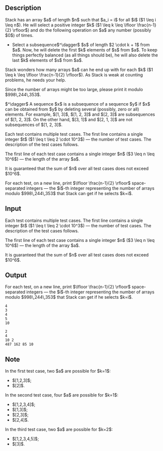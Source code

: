 ## Description

<div><p>Stack has an array $a$ of length $n$ such that $a_i = i$ for all $i$ ($1 \leq i \leq n$). He will select a positive integer $k$ ($1 \leq k \leq \lfloor \frac{n-1}{2} \rfloor$) and do the following operation on $a$ any number (possibly $0$) of times.</p><ul> <li> Select a subsequence$^\dagger$ $s$ of length $2 \cdot k + 1$ from $a$. Now, he will delete the first $k$ elements of $s$ from $a$. To keep things perfectly balanced (as all things should be), he will also delete the last $k$ elements of $s$ from $a$. </li></ul><p>Stack wonders how many arrays $a$ can he end up with for each $k$ ($1 \leq k \leq \lfloor \frac{n-1}{2} \rfloor$). As Stack is weak at counting problems, he needs your help. </p><p>Since the number of arrays might be too large, please print it modulo $998\,244\,353$.</p><p>$^\dagger$ A sequence $x$ is a subsequence of a sequence $y$ if $x$ can be obtained from $y$ by deleting several (possibly, zero or all) elements. For example, $[1, 3]$, $[1, 2, 3]$ and $[2, 3]$ are subsequences of $[1, 2, 3]$. On the other hand, $[3, 1]$ and $[2, 1, 3]$ are not subsequences of $[1, 2, 3]$.</p></div><div class="input-specification"><p>Each test contains multiple test cases. The first line contains a single integer $t$ ($1 \leq t \leq 2 \cdot 10^3$)&nbsp;— the number of test cases. The description of the test cases follows.</p><p>The first line of each test case contains a single integer $n$ ($3 \leq n \leq 10^6$)&nbsp;— the length of the array $a$.</p><p>It is guaranteed that the sum of $n$ over all test cases does not exceed $10^6$.</p></div><div class="output-specification"><p>For each test, on a new line, print $\lfloor \frac{n-1}{2} \rfloor$ space-separated integers&nbsp;— the $i$-th integer representing the number of arrays modulo $998\,244\,353$ that Stack can get if he selects $k=i$.</p></div>

## Input

<p>Each test contains multiple test cases. The first line contains a single integer $t$ ($1 \leq t \leq 2 \cdot 10^3$)&nbsp;— the number of test cases. The description of the test cases follows.</p><p>The first line of each test case contains a single integer $n$ ($3 \leq n \leq 10^6$)&nbsp;— the length of the array $a$.</p><p>It is guaranteed that the sum of $n$ over all test cases does not exceed $10^6$.</p>

## Output

<p>For each test, on a new line, print $\lfloor \frac{n-1}{2} \rfloor$ space-separated integers&nbsp;— the $i$-th integer representing the number of arrays modulo $998\,244\,353$ that Stack can get if he selects $k=i$.</p>





```input1|2,4
4
3
4
5
10
```




```output1
2 
4 
10 2 
487 162 85 10
```



## Note

<p>In the first test case, two $a$ are possible for $k=1$: </p><ul> <li> $[1,2,3]$; </li><li> $[2]$. </li></ul><p>In the second test case, four $a$ are possible for $k=1$: </p><ul> <li> $[1,2,3,4]$; </li><li> $[1,3]$; </li><li> $[2,3]$; </li><li> $[2,4]$. </li></ul><p>In the third test case, two $a$ are possible for $k=2$: </p><ul> <li> $[1,2,3,4,5]$; </li><li> $[3]$. </li></ul>
